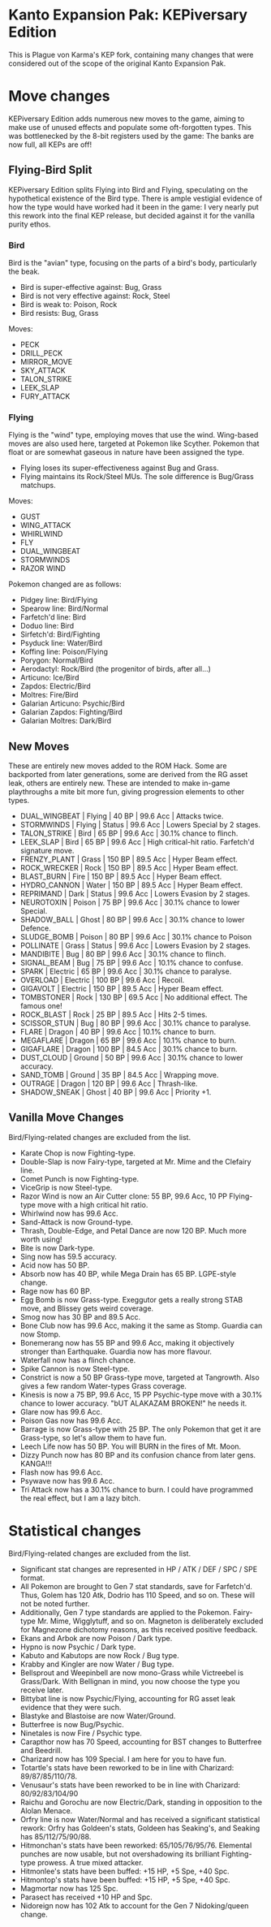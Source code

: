 Kanto Expansion Pak: KEPiversary Edition
===================
This is Plague von Karma's KEP fork, containing many changes that were considered out of the scope of the original Kanto Expansion Pak.

# Move changes
KEPiversary Edition adds numerous new moves to the game, aiming to make use of unused effects and populate some oft-forgotten types. This was bottlenecked by the 8-bit registers used by the game: The banks are now full, all KEPs are off!

## Flying-Bird Split
KEPiversary Edition splits Flying into Bird and Flying, speculating on the hypothetical existence of the Bird type. There is ample vestigial evidence of how the type would have worked had it been in the game: I very nearly put this rework into the final KEP release, but decided against it for the vanilla purity ethos.

### Bird
Bird is the "avian" type, focusing on the parts of a bird's body, particularly the beak. 
* Bird is super-effective against: Bug, Grass
* Bird is not very effective against: Rock, Steel
* Bird is weak to: Poison, Rock
* Bird resists: Bug, Grass

Moves: 
* PECK
* DRILL_PECK
* MIRROR_MOVE
* SKY_ATTACK
* TALON_STRIKE
* LEEK_SLAP
* FURY_ATTACK

### Flying
Flying is the "wind" type, employing moves that use the wind. Wing-based moves are also used here, targeted at Pokemon like Scyther. Pokemon that float or are somewhat gaseous in nature have been assigned the type.
* Flying loses its super-effectiveness against Bug and Grass.
* Flying maintains its Rock/Steel MUs. The sole difference is Bug/Grass matchups.

Moves:
* GUST
* WING_ATTACK
* WHIRLWIND
* FLY
* DUAL_WINGBEAT
* STORMWINDS
* RAZOR WIND

Pokemon changed are as follows:
* Pidgey line: Bird/Flying
* Spearow line: Bird/Normal
* Farfetch'd line: Bird
* Doduo line: Bird
* Sirfetch'd: Bird/Fighting
* Psyduck line: Water/Bird
* Koffing line: Poison/Flying
* Porygon: Normal/Bird
* Aerodactyl: Rock/Bird (the progenitor of birds, after all...)
* Articuno: Ice/Bird
* Zapdos: Electric/Bird
* Moltres: Fire/Bird
* Galarian Articuno: Psychic/Bird
* Galarian Zapdos: Fighting/Bird
* Galarian Moltres: Dark/Bird

## New Moves
These are entirely new moves added to the ROM Hack. Some are backported from later generations, some are derived from the RG asset leak, others are entirely new. These are intended to make in-game playthroughs a mite bit more fun, giving progression elements to other types.
* DUAL_WINGBEAT | Flying | 40 BP | 99.6 Acc | Attacks twice.
* STORMWINDS | Flying | Status | 99.6 Acc | Lowers Special by 2 stages.
* TALON_STRIKE | Bird | 65 BP | 99.6 Acc | 30.1% chance to flinch.
* LEEK_SLAP | Bird | 65 BP | 99.6 Acc | High critical-hit ratio. Farfetch'd signature move.
* FRENZY_PLANT | Grass | 150 BP | 89.5 Acc | Hyper Beam effect.
* ROCK_WRECKER | Rock | 150 BP | 89.5 Acc | Hyper Beam effect.
* BLAST_BURN | Fire | 150 BP | 89.5 Acc | Hyper Beam effect.
* HYDRO_CANNON | Water | 150 BP | 89.5 Acc | Hyper Beam effect.
* REPRIMAND | Dark | Status | 99.6 Acc | Lowers Evasion by 2 stages.
* NEUROTOXIN | Poison | 75 BP | 99.6 Acc | 30.1% chance to lower Special.
* SHADOW_BALL | Ghost | 80 BP | 99.6 Acc | 30.1% chance to lower Defence.
* SLUDGE_BOMB | Poison | 80 BP | 99.6 Acc | 30.1% chance to Poison
* POLLINATE | Grass | Status | 99.6 Acc | Lowers Evasion by 2 stages.
* MANDIBITE | Bug | 80 BP | 99.6 Acc | 30.1% chance to flinch.
* SIGNAL_BEAM | Bug | 75 BP | 99.6 Acc | 10.1% chance to confuse.
* SPARK | Electric | 65 BP | 99.6 Acc | 30.1% chance to paralyse.
* OVERLOAD | Electric | 100 BP | 99.6 Acc | Recoil.
* GIGAVOLT | Electric | 150 BP | 89.5 Acc | Hyper Beam effect.
* TOMBSTONER | Rock | 130 BP | 69.5 Acc | No additional effect. The famous one!
* ROCK_BLAST | Rock | 25 BP | 89.5 Acc | Hits 2-5 times.
* SCISSOR_STUN | Bug | 80 BP | 99.6 Acc | 30.1% chance to paralyse.
* FLARE | Dragon | 40 BP | 99.6 Acc | 10.1% chance to burn.
* MEGAFLARE | Dragon | 65 BP | 99.6 Acc | 10.1% chance to burn.
* GIGAFLARE | Dragon | 100 BP | 84.5 Acc | 30.1% chance to burn.
* DUST_CLOUD | Ground | 50 BP | 99.6 Acc | 30.1% chance to lower accuracy.
* SAND_TOMB | Ground | 35 BP | 84.5 Acc | Wrapping move.
* OUTRAGE | Dragon | 120 BP | 99.6 Acc | Thrash-like.
* SHADOW_SNEAK | Ghost | 40 BP | 99.6 Acc | Priority +1.

## Vanilla Move Changes
Bird/Flying-related changes are excluded from the list.
* Karate Chop is now Fighting-type.
* Double-Slap is now Fairy-type, targeted at Mr. Mime and the Clefairy line.
* Comet Punch is now Fighting-type.
* ViceGrip is now Steel-type.
* Razor Wind is now an Air Cutter clone: 55 BP, 99.6 Acc, 10 PP Flying-type move with a high critical hit ratio.
* Whirlwind now has 99.6 Acc.
* Sand-Attack is now Ground-type.
* Thrash, Double-Edge, and Petal Dance are now 120 BP. Much more worth using!
* Bite is now Dark-type.
* Sing now has 59.5 accuracy.
* Acid now has 50 BP.
* Absorb now has 40 BP, while Mega Drain has 65 BP. LGPE-style change.
* Rage now has 60 BP.
* Egg Bomb is now Grass-type. Exeggutor gets a really strong STAB move, and Blissey gets weird coverage.
* Smog now has 30 BP and 89.5 Acc.
* Bone Club now has 99.6 Acc, making it the same as Stomp. Guardia can now Stomp.
* Bonemerang now has 55 BP and 99.6 Acc, making it objectively stronger than Earthquake. Guardia now has more flavour.
* Waterfall now has a flinch chance.
* Spike Cannon is now Steel-type.
* Constrict is now a 50 BP Grass-type move, targeted at Tangrowth. Also gives a few random Water-types Grass coverage.
* Kinesis is now a 75 BP, 99.6 Acc, 15 PP Psychic-type move with a 30.1% chance to lower accuracy. "bUT ALAKAZAM BROKEN!" he needs it.
* Glare now has 99.6 Acc.
* Poison Gas now has 99.6 Acc.
* Barrage is now Grass-type with 25 BP. The only Pokemon that get it are Grass-type, so let's allow them to have fun.
* Leech Life now has 50 BP. You will BURN in the fires of Mt. Moon.
* Dizzy Punch now has 80 BP and its confusion chance from later gens. KANGA!!!
* Flash now has 99.6 Acc.
* Psywave now has 99.6 Acc.
* Tri Attack now has a 30.1% chance to burn. I could have programmed the real effect, but I am a lazy bitch.

# Statistical changes
Bird/Flying-related changes are excluded from the list.
* Significant stat changes are represented in HP / ATK / DEF / SPC / SPE format.
* All Pokemon are brought to Gen 7 stat standards, save for Farfetch'd. Thus, Golem has 120 Atk, Dodrio has 110 Speed, and so on. These will not be noted further.
* Additionally, Gen 7 type standards are applied to the Pokemon. Fairy-type Mr. Mime, Wigglytuff, and so on. Magneton is deliberately excluded for Magnezone dichotomy reasons, as this received positive feedback.
* Ekans and Arbok are now Poison / Dark type.
* Hypno is now Psychic / Dark type.
* Kabuto and Kabutops are now Rock / Bug type.
* Krabby and Kingler are now Water / Bug type.
* Bellsprout and Weepinbell are now mono-Grass while Victreebel is Grass/Dark. With Bellignan in mind, you now choose the type you receive later.
* Bittybat line is now Psychic/Flying, accounting for RG asset leak evidence that they were such.
* Blastyke and Blastoise are now Water/Ground.
* Butterfree is now Bug/Psychic.
* Ninetales is now Fire / Psychic type.
* Carapthor now has 70 Speed, accounting for BST changes to Butterfree and Beedrill.
* Charizard now has 109 Special. I am here for you to have fun.
* Totartle's stats have been reworked to be in line with Charizard: 89/87/85/110/78.
* Venusaur's stats have been reworked to be in line with Charizard: 80/92/83/104/90
* Raichu and Gorochu are now Electric/Dark, standing in opposition to the Alolan Menace.
* Orfry line is now Water/Normal and has received a significant statistical rework: Orfry has Goldeen's stats, Goldeen has Seaking's, and Seaking has 85/112/75/90/88.
* Hitmonchan's stats have been reworked: 65/105/76/95/76. Elemental punches are now usable, but not overshadowing its brilliant Fighting-type prowess. A true mixed attacker.
* Hitmonlee's stats have been buffed: +15 HP, +5 Spe, +40 Spc.
* Hitmontop's stats have been buffed: +15 HP, +5 Spe, +40 Spc.
* Magmortar now has 125 Spc.
* Parasect has received +10 HP and Spc.
* Nidoreign now has 102 Atk to account for the Gen 7 Nidoking/queen change.
